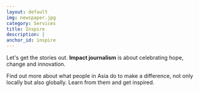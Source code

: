 ```yaml
---
layout: default
img: newspaper.jpg
category: Services
title: Inspire
description: |
anchor_id: inspire
---
```


Let's get the stories out. <strong>Impact journalism</strong> is about celebrating hope, change and innovation. 

Find out more about what people in Asia do to make a difference, not only locally but also globally. Learn from them and get inspired.    

